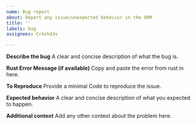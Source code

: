 ```yaml
---
name: Bug report
about: Report any issue/unexpected behavior in the ORM
title: ''
labels: bug
assignees: Cr4shd3v

---
```


**Describe the bug**
A clear and concise description of what the bug is.

**Rust Error Message (if available)**
Copy and paste the error from rust in here.

**To Reproduce**
Provide a minimal Code to reproduce the issue.

**Expected behavior**
A clear and concise description of what you expected to happen.

**Additional context**
Add any other context about the problem here.

